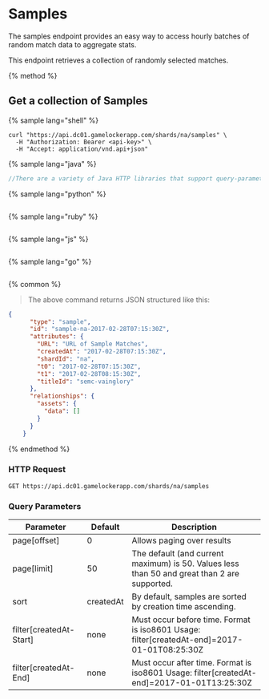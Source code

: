 # Samples

The samples endpoint provides an easy way to access hourly batches of random match data to aggregate stats.

This endpoint retrieves a collection of randomly selected matches.

{% method %}
## Get a collection of Samples
{% sample lang="shell" %}
```shell
curl "https://api.dc01.gamelockerapp.com/shards/na/samples" \
  -H "Authorization: Bearer <api-key>" \
  -H "Accept: application/vnd.api+json"
```
{% sample lang="java" %}
```java
//There are a variety of Java HTTP libraries that support query-parameters.
```
{% sample lang="python" %}

```python
```
{% sample lang="ruby" %}

```ruby
```
{% sample lang="js" %}

```javascript
```
{% sample lang="go" %}

```go
```
{% common %}
> The above command returns JSON structured like this:

```json
{
      "type": "sample",
      "id": "sample-na-2017-02-28T07:15:30Z",
      "attributes": {
        "URL": "URL of Sample Matches",
        "createdAt": "2017-02-28T07:15:30Z",
        "shardId": "na",
        "t0": "2017-02-28T07:15:30Z",
        "t1": "2017-02-28T08:15:30Z",
        "titleId": "semc-vainglory"
      },
      "relationships": {
        "assets": {
          "data": []
        }
      }
    }
```
{% endmethod %}

### HTTP Request

`GET https://api.dc01.gamelockerapp.com/shards/na/samples`

### Query Parameters

Parameter | Default | Description |
--------- | ------- | -----------   
page[offset] | 0 | Allows paging over results
page[limit] | 50 | The default (and current maximum) is 50.  Values less than 50 and great than 2 are supported.
sort | createdAt | By default, samples are sorted by creation time ascending.
filter[createdAt-Start] | none | Must occur before time. Format is iso8601 Usage: filter[createdAt-end]=2017-01-01T08:25:30Z
filter[createdAt-End] | none | Must occur after time. Format is iso8601 Usage: filter[createdAt-end]=2017-01-01T13:25:30Z
